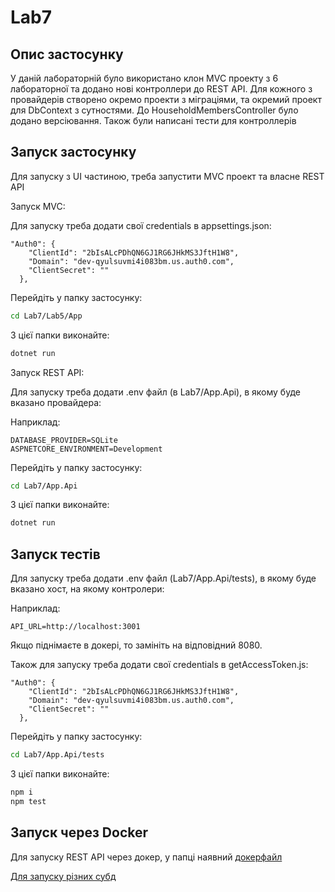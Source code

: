 ﻿# Lab7
## Опис застосунку
У даній лабораторній було використано клон MVC проекту з 6 лабораторної та додано нові контроллери до REST API. Для кожного з провайдерів створено окремо проекти з міграціями, та окремий проект для DbContext з сутностями.
До HouseholdMembersController було додано версіювання. Також були написані тести для контроллерів
## Запуск застосунку
Для запуску з UI частиною, треба запустити MVC проект та власне REST API

Запуск MVC:

Для запуску треба додати свої credentials в appsettings.json:
```  
"Auth0": {
    "ClientId": "2bIsALcPDhQN6GJ1RG6JHkMS3JftH1W8",
    "Domain": "dev-qyulsuvmi4i083bm.us.auth0.com",
    "ClientSecret": ""
  },
```

Перейдіть у папку застосунку:
```bash
cd Lab7/Lab5/App
```
З цієї папки виконайте:
```bash
dotnet run
```
Запуск REST API:

Для запуску треба додати .env файл (в Lab7/App.Api), в якому буде вказано провайдера:

Наприклад:
```
DATABASE_PROVIDER=SQLite
ASPNETCORE_ENVIRONMENT=Development
```

Перейдіть у папку застосунку:
```bash
cd Lab7/App.Api
```
З цієї папки виконайте:
```bash
dotnet run
```
## Запуск тестів
Для запуску треба додати .env файл (Lab7/App.Api/tests), в якому буде вказано хост, на якому контролери:

Наприклад:
```
API_URL=http://localhost:3001
```
Якщо піднімаєте в докері, то замініть на відповідний 8080.

Також для запуску треба додати свої credentials в getAccessToken.js:
```  
"Auth0": {
    "ClientId": "2bIsALcPDhQN6GJ1RG6JHkMS3JftH1W8",
    "Domain": "dev-qyulsuvmi4i083bm.us.auth0.com",
    "ClientSecret": ""
  },
```

Перейдіть у папку застосунку:
```bash
cd Lab7/App.Api/tests
```
З цієї папки виконайте:
```bash
npm i
npm test
```
## Запуск через Docker 
Для запуску REST API через докер, у папці наявний [докерфайл](App.Api/Dockerfile)

[Для запуску різних субд](docker-compose.yml) 
